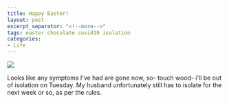 ```yaml
---
title: Happy Easter!
layout: post
excerpt_separator: "<!--more-->"
tags: easter chocolate covid19 isolation
categories:
- Life
---
```


![]({{"/assets/img/happy_easter.jpg"|relative_url}})

Looks like any symptoms I've had are gone now, so- touch wood- i'll be out of isolation on Tuesday. My husband unfortunately still has to isolate for the next week or so, as per the rules.